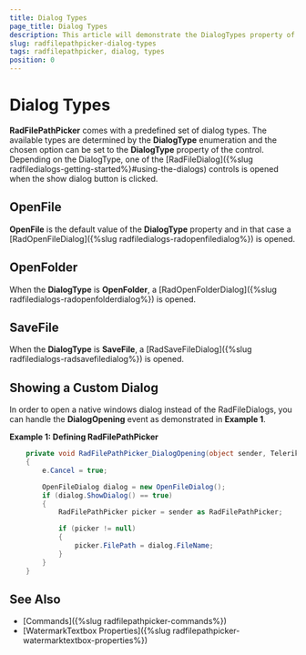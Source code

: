 ```yaml
---
title: Dialog Types
page_title: Dialog Types
description: This article will demonstrate the DialogTypes property of the RadFilePathPicker control.
slug: radfilepathpicker-dialog-types
tags: radfilepathpicker, dialog, types
position: 0
---
```


# Dialog Types

__RadFilePathPicker__ comes with a predefined set of dialog types. The available types are determined by the __DialogType__ enumeration and the chosen option can be set to the __DialogType__ property of the control. Depending on the DialogType, one of the [RadFileDialog]({%slug radfiledialogs-getting-started%}#using-the-dialogs) controls is opened when the show dialog button is clicked. 

## OpenFile

__OpenFile__ is the default value of the __DialogType__ property and in that case a [RadOpenFileDialog]({%slug radfiledialogs-radopenfiledialog%}) is opened.

## OpenFolder

When the __DialogType__ is __OpenFolder__, a [RadOpenFolderDialog]({%slug radfiledialogs-radopenfolderdialog%}) is opened.

## SaveFile

When the __DialogType__ is __SaveFile__, a [RadSaveFileDialog]({%slug radfiledialogs-radsavefiledialog%}) is opened.

## Showing a Custom Dialog

In order to open a native windows dialog instead of the RadFileDialogs, you can handle the __DialogOpening__ event as demonstrated in __Example 1__.

__Example 1: Defining RadFilePathPicker__
```C#
    private void RadFilePathPicker_DialogOpening(object sender, Telerik.Windows.Controls.FileDialogs.DialogOpeningEventArgs e)
    {
        e.Cancel = true;

        OpenFileDialog dialog = new OpenFileDialog();
        if (dialog.ShowDialog() == true)
        {
            RadFilePathPicker picker = sender as RadFilePathPicker;

            if (picker != null)
            {
                picker.FilePath = dialog.FileName;
            }
        }
    }
```

## See Also 

* [Commands]({%slug radfilepathpicker-commands%})
* [WatermarkTextbox Properties]({%slug radfilepathpicker-watermarktextbox-properties%})

